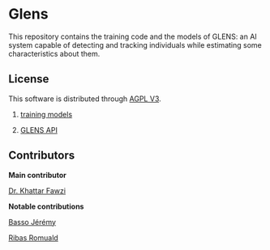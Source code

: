 # Glens

This repository contains the training code and the models of GLENS: an AI system capable of detecting and tracking individuals while estimating some characteristics about them.

## License

This software is distributed through [AGPL V3](./LICENSE).

1. [training models](./training_glens)

2. [GLENS API](./glens)


## Contributors

**Main contributor**

[Dr. Khattar Fawzi](https://github.com/Fawzikhattar)

**Notable contributions**

[Basso Jérémy](https://github.com/jeremy-basso)

[Ribas Romuald](https://github.com/romualdr)
